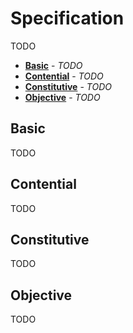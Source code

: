 # Specification

TODO

- [**Basic**](#basic) - _TODO_
- [**Contential**](#contential) - _TODO_
- [**Constitutive**](#constitutive) - _TODO_
- [**Objective**](#objective) - _TODO_
## Basic

TODO

## Contential

TODO

## Constitutive

TODO

## Objective

TODO

